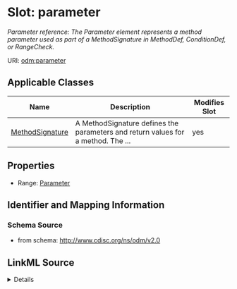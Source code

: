 # Slot: parameter


_Parameter reference: The Parameter element represents a method parameter used as part of a MethodSignature in MethodDef, ConditionDef, or RangeCheck._



URI: [odm:parameter](http://www.cdisc.org/ns/odm/v2.0/parameter)



<!-- no inheritance hierarchy -->




## Applicable Classes

| Name | Description | Modifies Slot |
| --- | --- | --- |
[MethodSignature](MethodSignature.md) | A MethodSignature defines the parameters and return values for a method. The ... |  yes  |







## Properties

* Range: [Parameter](Parameter.md)





## Identifier and Mapping Information







### Schema Source


* from schema: http://www.cdisc.org/ns/odm/v2.0




## LinkML Source

<details>
```yaml
name: parameter
description: 'Parameter reference: The Parameter element represents a method parameter
  used as part of a MethodSignature in MethodDef, ConditionDef, or RangeCheck.'
from_schema: http://www.cdisc.org/ns/odm/v2.0
rank: 1000
identifier: false
alias: parameter
domain_of:
- MethodSignature
range: Parameter

```
</details>